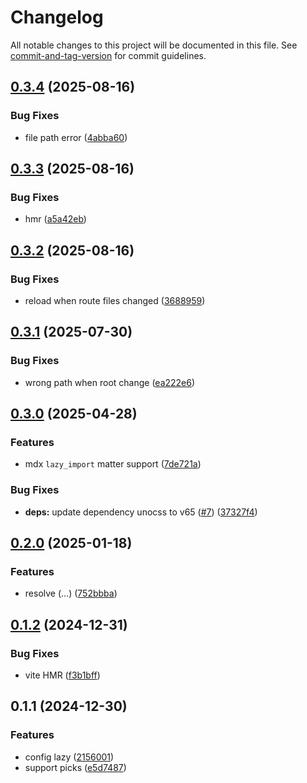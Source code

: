 # Changelog

All notable changes to this project will be documented in this file. See [commit-and-tag-version](https://github.com/absolute-version/commit-and-tag-version) for commit guidelines.

## [0.3.4](https://github.com/g-mero/vite-plugin-solid-pages/compare/v0.3.3...v0.3.4) (2025-08-16)


### Bug Fixes

* file path error ([4abba60](https://github.com/g-mero/vite-plugin-solid-pages/commit/4abba609a11144bceabe1d73ae7379adb33f638a))

## [0.3.3](https://github.com/g-mero/vite-plugin-solid-pages/compare/v0.3.2...v0.3.3) (2025-08-16)


### Bug Fixes

* hmr ([a5a42eb](https://github.com/g-mero/vite-plugin-solid-pages/commit/a5a42eb71ebb17cd65b17f14989ab36d1984573c))

## [0.3.2](https://github.com/g-mero/vite-plugin-solid-pages/compare/v0.3.1...v0.3.2) (2025-08-16)


### Bug Fixes

* reload when route files changed ([3688959](https://github.com/g-mero/vite-plugin-solid-pages/commit/3688959a8e288bee617a6d4642ac70e22e3eb806))

## [0.3.1](https://github.com/g-mero/vite-plugin-solid-pages/compare/v0.3.0...v0.3.1) (2025-07-30)


### Bug Fixes

* wrong path when root change ([ea222e6](https://github.com/g-mero/vite-plugin-solid-pages/commit/ea222e624a40efaa82eca2ec968b1496667f8ec0))

## [0.3.0](https://github.com/g-mero/vite-plugin-solid-pages/compare/v0.2.0...v0.3.0) (2025-04-28)


### Features

* mdx `lazy_import` matter support ([7de721a](https://github.com/g-mero/vite-plugin-solid-pages/commit/7de721a755125fab3ad4fa3607e22bed75449634))


### Bug Fixes

* **deps:** update dependency unocss to v65 ([#7](https://github.com/g-mero/vite-plugin-solid-pages/issues/7)) ([37327f4](https://github.com/g-mero/vite-plugin-solid-pages/commit/37327f4a83b4c8be16ddfd2e743f85fd32c4b83c))

## [0.2.0](https://github.com/g-mero/vite-plugin-solid-pages/compare/v0.1.2...v0.2.0) (2025-01-18)


### Features

* resolve (...) ([752bbba](https://github.com/g-mero/vite-plugin-solid-pages/commit/752bbbafffe599f354427a3466f24b6447fe7a31))

## [0.1.2](https://github.com/g-mero/vite-plugin-solid-pages/compare/v0.1.1...v0.1.2) (2024-12-31)


### Bug Fixes

* vite HMR ([f3b1bff](https://github.com/g-mero/vite-plugin-solid-pages/commit/f3b1bff29724c9bc2b56ef2b150638b75158781a))

## 0.1.1 (2024-12-30)


### Features

* config lazy ([2156001](https://github.com/g-mero/vite-plugin-solid-pages/commit/215600115c0d1e2408209c2056db76670ff77be6))
* support picks ([e5d7487](https://github.com/g-mero/vite-plugin-solid-pages/commit/e5d74875f3aa4ba9d3a37c9f3820945bd043becf))
